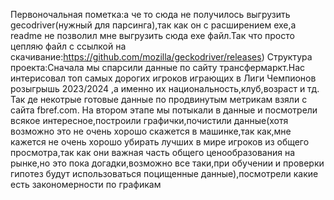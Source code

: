  Первоночальная пометка:а че то сюда не получилось выгрузить  gecodriver(нужный для парсинга),так как он с расширением exe,а readme не позволил мне выгрузить сюда exe файл.Так что просто цепляю файл с ссылкой на скачивание:https://github.com/mozilla/geckodriver/releases)
 Структура проекта:Сначала мы спарсили данные по сайту трансфермаркт.Нас интерисовал топ самых дорогих игроков играющих в Лиги Чемпионов розыгрышь 2023/2024 ,а именно их национальность,клуб,возраст и тд. Так де некотрые готовые данные по продвинутым метрикам взяли с сайта fbref.com.
На втором этапе мы потыкали в данные и посмотрели всякое интересное,построили графички,почистили данные(хотя возможно это не очень хорошо скажется в машинке,так как,мне кажется не очень хорошо убирать лучших в мире игроков из общего просмотра,так как они важная часть общего ценообразования на рынке,но это пока догадки,возможно все таки,при обучении и проверки гипотез будут использоваться поцищенные данные),посмотрели какие есть закономерности по графикам

